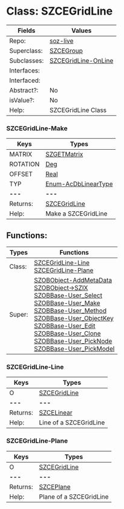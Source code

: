 
# Class:	SZCEGridLine

| Fields | Values |
| --------- | --------- |
| Repo: | [soz-live](/repos/soz-live.html) |
| Superclass: | [SZCEGroup](SZCEGroup.html) |
| Subclasses: | [SZCEGridLine-OnLine](SZCEGridLine-OnLine.html) |
| Interfaces: |  |
| Interfaced: |  |
| Abstract?: | No |
| isValue?: | No |
| Help: | SZCEGridLine Class |

### SZCEGridLine-Make

| Keys | Types |
| --------- | --------- |
| MATRIX | [SZGETMatrix](SZGETMatrix.html) |
| ROTATION | [Deg](Deg.html) |
| OFFSET | [Real](Real.html) |
| TYP | [Enum-AcDbLinearType](Enum-AcDbLinearType.html) |
| **---** | **---** |
| Returns: | [SZCEGridLine](SZCEGridLine.html) |
| Help: | Make a SZCEGridLine |


## Functions:

| Types | Functions |
| --------- | --------- |
| Class: | [SZCEGridLine-Line](#SZCEGridLine-Line) <br> [SZCEGridLine-Plane](#SZCEGridLine-Plane) |
| Super: | [SZOBObject-AddMetaData](SZOBObject.html) <br> [SZOBObject->SZIX](SZOBObject.html) <br> [SZOBBase-User_Select](SZOBBase.html) <br> [SZOBBase-User_Make](SZOBBase.html) <br> [SZOBBase-User_Method](SZOBBase.html) <br> [SZOBBase-User_ObjectKey](SZOBBase.html) <br> [SZOBBase-User_Edit](SZOBBase.html) <br> [SZOBBase-User_Clone](SZOBBase.html) <br> [SZOBBase-User_PickNode](SZOBBase.html) <br> [SZOBBase-User_PickModel](SZOBBase.html) |


### SZCEGridLine-Line

| Keys | Types |
| --------- | --------- |
| O | [SZCEGridLine](SZCEGridLine.html) |
| **---** | **---** |
| Returns: | [SZCELinear](SZCELinear.html) |
| Help: | Line of a SZCEGridLine |

### SZCEGridLine-Plane

| Keys | Types |
| --------- | --------- |
| O | [SZCEGridLine](SZCEGridLine.html) |
| **---** | **---** |
| Returns: | [SZCEPlane](SZCEPlane.html) |
| Help: | Plane of a SZCEGridLine |

